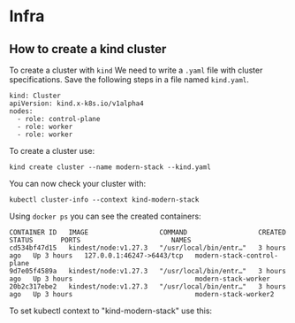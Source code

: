 # Infra

## How to create a kind cluster

To create a cluster with `kind` We need to write a `.yaml` file with cluster specifications. Save the following steps in a file named  `kind.yaml`.

```shell
kind: Cluster
apiVersion: kind.x-k8s.io/v1alpha4
nodes:
  - role: control-plane
  - role: worker
  - role: worker
```

To create a cluster use:

```shell
kind create cluster --name modern-stack --kind.yaml
```

You can now check your cluster with:

```shell
kubectl cluster-info --context kind-modern-stack
```

Using `docker ps` you can see the created containers:

 ```shell
CONTAINER ID   IMAGE                  COMMAND                  CREATED       STATUS       PORTS                       NAMES
cd534bf47d15   kindest/node:v1.27.3   "/usr/local/bin/entr…"   3 hours ago   Up 3 hours   127.0.0.1:46247->6443/tcp   modern-stack-control-plane
9d7e05f4589a   kindest/node:v1.27.3   "/usr/local/bin/entr…"   3 hours ago   Up 3 hours                               modern-stack-worker
20b2c317ebe2   kindest/node:v1.27.3   "/usr/local/bin/entr…"   3 hours ago   Up 3 hours                               modern-stack-worker2
```

To set kubectl context to "kind-modern-stack" use this:

```shell

```

```shell

```